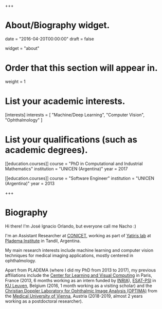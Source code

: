 +++
# About/Biography widget.

date = "2016-04-20T00:00:00"
draft = false

widget = "about"

# Order that this section will appear in.
weight = 1

# List your academic interests.
[interests]
  interests = [
    "Machine/Deep Learning",
    "Computer Vision",
    "Ophthalmology"
  ]

# List your qualifications (such as academic degrees).
[[education.courses]]
  course = "PhD in Computational and Industrial Mathematics"
  institution = "UNICEN (Argentina)"
  year = 2017

[[education.courses]]
  course = "Software Engineer"
  institution = "UNICEN (Argentina)"
  year = 2013

+++

# Biography

Hi there! I'm José Ignacio Orlando, but everyone call me Nacho :)

I'm an Assistant Researcher at [CONICET](http://www.conicet.gov.ar/?lan=en), working as part of [Yatiris lab](http://yatiris.github.io/) at [Pladema Institute](http://www.pladema.net/) in Tandil, Argentina.

My main research interests include machine learning and computer vision techniques for medical imaging applications, mostly centered in ophthalmology.

Apart from PLADEMA (where I did my PhD from 2013 to 2017), my previous affiliations include the [Center for Learning and Visual Computing](http://cvn.centralesupelec.fr) in Paris, France (2013, 6 months working as an intern funded by [INRIA](https://www.inria.fr/en/teams/galen)), [ESAT-PSI](https://www.esat.kuleuven.be/psi) in [KU Leuven](https://www.kuleuven.be/english/), Belgium (2016, 1 month working as a visiting scholar) and the [Christian Doppler Laboratory for Ophthalmic Image Analysis (OPTIMA)](https://optima.meduniwien.ac.at/) from the [Medical University of Vienna](https://www.meduniwien.ac.at/hp/1/department-of-ophthalmology/), Austria (2018-2019, almost 2 years working as a postdoctoral researcher).